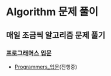 # Algorithm 문제 풀이
## 매일 조금씩 알고리즘 문제 풀기 

### [프로그래머스 입문](https://school.programmers.co.kr/learn/challenges/beginner?order=acceptance_desc)
- [Programmers_입문](https://github.com/leedaeho8078/Programmers/tree/main/Programmers)(진행중) 
